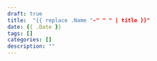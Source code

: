 ```yaml
---
draft: true
title:  "{{ replace .Name "-" " " | title }}"
date: {{ .Date }}
tags: []
categories: []
description: ""
---
```

